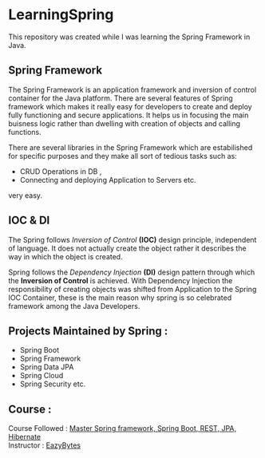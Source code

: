 # LearningSpring
This repository was created while I was learning the Spring Framework in Java.

## Spring Framework
The Spring Framework is an application framework and inversion of control container for the Java platform. 
There are several features of Spring framework which makes it really easy for developers to create and deploy fully functioning and secure applications. 
It helps us in focusing the main buisness logic rather than dwelling with creation of objects and calling functions. 

There are several libraries in the Spring Framework which are estabilished for specific purposes and  they make all sort of tedious tasks such as:
  - CRUD Operations in DB , 
  - Connecting and deploying Application to Servers etc. 

very easy.

## IOC & DI
The Spring follows *Inversion of Control* **(IOC)** design principle, independent of language. It does not actually create the object
rather it describes the way in which the object is created.

Spring follows the *Dependency Injection* **(DI)** design pattern through which the **Inversion of Control** is achieved. With Dependency Injection the 
responsibility of creating objects was shifted from Application to the Spring IOC Container, these is the main reason why spring is so celebrated framework
among the Java Developers.

## Projects Maintained by Spring :
  - Spring Boot
  - Spring Framework
  - Spring Data JPA
  - Spring Cloud
  - Spring Security etc.

## Course : 
Course Followed : [Master Spring framework, Spring Boot, REST, JPA, Hibernate](https://www.udemy.com/course/spring-springboot-jpa-hibernate-zero-to-master/) <br>
Instructor : [EazyBytes](https://www.udemy.com/user/552e9eb07495d/)
